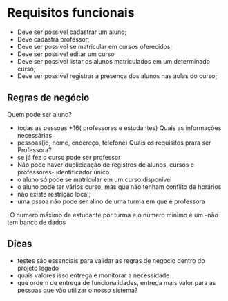 # Requisitos funcionais

- Deve ser possivel cadastrar um aluno;
- Deve cadastra professor;
- Deve ser possível se matricular em cursos oferecidos;
- Deve ser possivel editar um curso
- Deve ser possivel listar os alunos matriculados em um determinado curso;
- Deve ser possivel registrar a presença dos alunos nas aulas do curso;


## Regras de negócio

Quem pode ser aluno?
 - todas as pessoas +16( professores e estudantes)
Quais as informações necessárias
- pessoas(id, nome, endereço, telefone)
Quais os requisitos prara ser Professora?
- se já fez o curso pode ser professor
- Não pode haver duplicicação de registros de alunos, cursos e professores- identificador único
- o aluno só pode se matricular em um curso disponível
- o aluno pode ter vários curso, mas que não tenham conflito de horários
- não existe restrição local;
- uma pssoa não pode ser alino de uma turma em que é professora

-O numero máximo de estudante por turma e o número mínimo é um
-não tem banco de dados

## Dicas

- testes são essenciais para validar as regras de negocio dentro do projeto legado
- quais valores isso entrega e monitorar a necessidade
- que ordem de entrega de funcionalidades, entrega mais valor para as pessoas que vão utilizar o nosso sistema?
